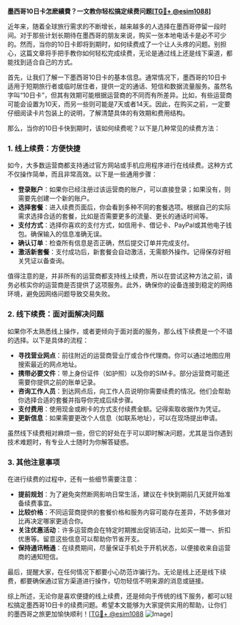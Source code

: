 **墨西哥10日卡怎麽續費？一文教你轻松搞定续费问题[[TG💪+ @esim1088](https://t.me/s/esim1088)]**

近年来，随着全球旅行需求的不断增长，越来越多的人选择在墨西哥停留一段时间。对于那些计划长期待在墨西哥的朋友来说，购买一张本地电话卡是必不可少的。然而，当你的10日卡即将到期时，如何续费成了一个让人头疼的问题。别担心，这篇文章将手把手教你如何轻松完成续费，无论是通过线上还是线下渠道，都能找到适合自己的方式。

首先，让我们了解一下墨西哥10日卡的基本信息。通常情况下，墨西哥的10日卡适用于短期旅行者或临时居住者，提供一定的通话、短信和数据流量服务。虽然名字叫“10日卡”，但其有效期可能根据运营商的不同而有所差异。比如，有些运营商可能会设置为10天，而另一些则可能是7天或者14天。因此，在购买之前，一定要仔细阅读卡片包装上的说明，了解清楚具体的有效期和费用结构。

那么，当你的10日卡快到期时，该如何续费呢？以下是几种常见的续费方法：

### 1. 线上续费：方便快捷

如今，大多数运营商都支持通过官方网站或手机应用程序进行在线续费。这种方式不仅操作简单，而且非常高效。以下是一些通用步骤：

- **登录账户**：如果你已经注册过该运营商的账户，可以直接登录；如果没有，则需要先创建一个新的账户。
- **选择套餐**：进入续费页面后，你会看到多种不同的套餐选项。根据自己的实际需求选择合适的套餐，比如是否需要更多的流量、更长的通话时间等。
- **支付方式**：选择你喜欢的支付方式，如信用卡、借记卡、PayPal或其他电子钱包。确保输入的信息准确无误。
- **确认订单**：检查所有信息是否正确，然后提交订单并完成支付。
- **激活新套餐**：支付成功后，新套餐会自动激活，无需额外操作。记得保存好相关凭证以备查询。

值得注意的是，并非所有的运营商都支持线上续费，所以在尝试这种方法之前，请务必核实你的运营商是否提供了这项服务。此外，确保你的设备连接到稳定的网络环境，避免因网络问题导致交易失败。

### 2. 线下续费：面对面解决问题

如果你不太熟悉线上操作，或者更倾向于面对面的服务，那么线下续费是一个不错的选择。以下是具体的流程：

- **寻找营业网点**：前往附近的运营商营业厅或合作代理商。你可以通过地图应用搜索最近的网点地址。
- **携带必要文件**：带上身份证件（如护照）以及你的SIM卡。部分运营商可能还需要你提供之前的账单记录。
- **咨询工作人员**：到达网点后，向工作人员说明你需要续费的情况。他们会帮助你选择合适的套餐并指导你完成后续步骤。
- **支付费用**：使用现金或刷卡的方式支付续费金额。记得索取收据作为凭证。
- **更新信息**：如果需要更改个人信息（如联系地址），可以在现场提出申请。

虽然线下续费相对麻烦一些，但它的好处在于可以即时解决问题，尤其是当你遇到技术难题时，有专业人士随时为你解答疑惑。

### 3. 其他注意事项

在进行续费的过程中，还有一些细节需要注意：

- **提前规划**：为了避免突然断网影响日常生活，建议在卡快到期前几天就开始准备续费事宜。
- **比较价格**：不同运营商提供的套餐价格和服务内容可能存在差异，不妨多做对比再决定哪家更适合你。
- **关注优惠活动**：许多运营商会在特定时期推出促销活动，比如买一赠一、折扣优惠等。留意这些信息可以帮助你节省开支。
- **保持通讯畅通**：在续费期间，尽量保证手机处于开机状态，以便接收来自运营商的通知短信。

最后，提醒大家，在任何情况下都要小心防范诈骗行为。无论是线上还是线下续费，都要确保通过官方渠道进行操作，切勿轻信不明来源的消息或链接。

综上所述，无论你是喜欢便捷的线上续费，还是倾向于传统的线下服务，都可以轻松搞定墨西哥10日卡的续费问题。希望本文能够为大家提供实用的帮助，让你们的墨西哥之旅更加愉快顺利！[[TG💪+ @esim1088](https://t.me/s/esim1088) ![Image](https://i.postimg.cc/4NQfJmqS/Snipaste-2025-05-13-00-14-12.png)]